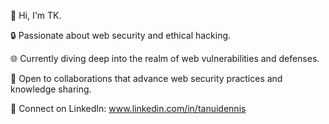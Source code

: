 👋 Hi, I'm TK.

🔒 Passionate about web security and ethical hacking.

🌐 Currently diving deep into the realm of web vulnerabilities and defenses.

🤝 Open to collaborations that advance web security practices and knowledge sharing.

 📱 Connect on LinkedIn: www.linkedin.com/in/tanuidennis


<!---
TK is a ✨ special ✨ repository because its `README.md` (this file) appears on your GitHub profile.
You can click the Preview link to take a look at your changes.
--->

